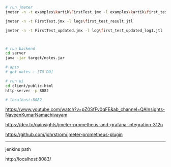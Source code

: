 
```sh
# run jmeter
jmeter -n -t examples\kartik\FirstTest.jmx -l examples\kartik\first_test_result.jtl

jmeter -n -t FirstTest.jmx -l logs\first_test_result.jtl

jmeter -n -t FirstTest_updated.jmx -l log\first_test_updated_log1.jtl



# run backend
cd server
java -jar target/notes.jar

# apis
# get notes : [TO DO]

# run ui
cd client/public-html
http-server -p 8082

# localhost:8082
```

https://www.youtube.com/watch?v=pZ0SfFv0qFE&ab_channel=QAInsights-NaveenKumarNamachivayam

https://dev.to/qainsights/jmeter-prometheus-and-grafana-integration-312n

https://github.com/johrstrom/jmeter-prometheus-plugin

---

jenkins path

http://localhost:8083/